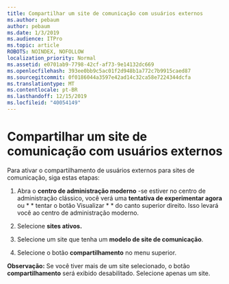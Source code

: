 ```yaml
---
title: Compartilhar um site de comunicação com usuários externos
ms.author: pebaum
author: pebaum
ms.date: 1/3/2019
ms.audience: ITPro
ms.topic: article
ROBOTS: NOINDEX, NOFOLLOW
localization_priority: Normal
ms.assetid: e0701ab9-7798-42cf-af73-9e14132dc669
ms.openlocfilehash: 393ee0bb9c5ac01f2d948b1a772c7b9915caed87
ms.sourcegitcommit: 0f0186044a3597e42ad14c32ca58e7224344dcfa
ms.translationtype: MT
ms.contentlocale: pt-BR
ms.lasthandoff: 12/15/2019
ms.locfileid: "40054149"
---
```

# <a name="share-a-communication-site-with-external-users"></a>Compartilhar um site de comunicação com usuários externos

Para ativar o compartilhamento de usuários externos para sites de comunicação, siga estas etapas: 
  
1. Abra o **centro de administração moderno** -se estiver no centro de administração clássico, você verá uma **tentativa de experimentar agora** ou * * tentar o botão Visualizar * * do canto superior direito. Isso levará você ao centro de administração moderno. 
  
2. Selecione **sites ativos.**
  
3. Selecione um site que tenha um **modelo de site de comunicação**. 
  
4. Selecione o botão **compartilhamento** no menu superior. 
  
 **Observação:** Se você tiver mais de um site selecionado, o botão **compartilhamento** será exibido desabilitado. Selecione apenas um site. 
  

